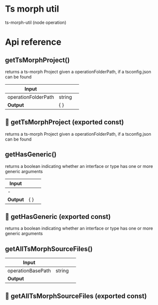 # Ts morph util

ts-morph-util (node operation)



# Api reference

## getTsMorphProject()

returns a ts-morph Project given a operationFolderPath, if a tsconfig.json can be found


| Input      |    |    |
| ---------- | -- | -- |
| operationFolderPath | string |  |
| **Output** | {  }   |    |



## 📄 getTsMorphProject (exported const)

returns a ts-morph Project given a operationFolderPath, if a tsconfig.json can be found


## getHasGeneric()

returns a boolean indicating whether an interface or type has one or more generic arguments


| Input      |    |    |
| ---------- | -- | -- |
| - | | |
| **Output** | {  }   |    |



## 📄 getHasGeneric (exported const)

returns a boolean indicating whether an interface or type has one or more generic arguments


## getAllTsMorphSourceFiles()

| Input      |    |    |
| ---------- | -- | -- |
| operationBasePath | string |  |
| **Output** |    |    |



## 📄 getAllTsMorphSourceFiles (exported const)

